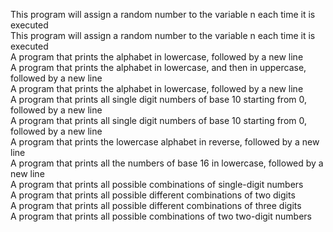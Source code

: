 This program will assign a random number to the variable n each time it is executed\
This program will assign a random number to the variable n each time it is executed\
A program that prints the alphabet in lowercase, followed by a new line\
A program that prints the alphabet in lowercase, and then in uppercase, followed by a new line\
A program that prints the alphabet in lowercase, followed by a new line\
A program that prints all single digit numbers of base 10 starting from 0, followed by a new line\
A program that prints all single digit numbers of base 10 starting from 0, followed by a new line\
A program that prints the lowercase alphabet in reverse, followed by a new line\
A program that prints all the numbers of base 16 in lowercase, followed by a new line\
A program that prints all possible combinations of single-digit numbers\
A program that prints all possible different combinations of two digits\
A program that prints all possible different combinations of three digits\
A program that prints all possible combinations of two two-digit numbers
